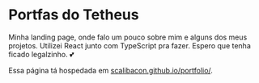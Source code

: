 # Portfas do Tetheus

Minha landing page, onde falo um pouco sobre mim e alguns dos meus projetos. Utilizei React junto com TypeScript pra fazer. Espero que tenha ficado legalzinho. 💕

Essa página tá hospedada em [scalibacon.github.io/portfolio/](https://scalibacon.github.io/portfolio/).
